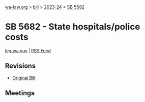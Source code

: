 [wa-law.org](/) > [bill](/bill/) > [2023-24](/bill/2023-24/) > [SB 5682](/bill/2023-24/sb/5682/)

# SB 5682 - State hospitals/police costs
[leg.wa.gov](https://app.leg.wa.gov/billsummary?BillNumber=5682&Year=2023&Initiative=false) | [RSS Feed](./rss.xml)

## Revisions
* [Original Bill](1/)

## Meetings